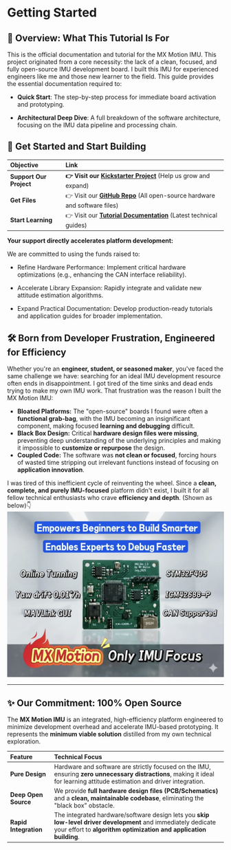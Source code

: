 # Getting Started

## 📘 Overview: What This Tutorial Is For

This is the official documentation and tutorial for the MX Motion IMU. This project originated from a core necessity: the lack of a clean, focused, and fully open-source IMU development board. I built this IMU  for experienced engineers like me and those new learner to the field.
This guide provides the essential documentation required to:

* **Quick Start**: The step-by-step process for immediate board activation and prototyping.

* **Architectural Deep Dive**: A full breakdown of the software architecture, focusing on the IMU data pipeline and processing chain.

## 🔗 Get Started and Start Building

| Objective | Link |
| :--- | :--- |
| **Support Our Project** | **👉 Visit our [Kickstarter Project](https://www.kickstarter.com/projects/35546140/ready-to-innovate-imu-platform-for-prototyping-and-learning)** (Help us grow and expand) |
| **Get Files** | 👉 Visit our **[GitHub Repo](https://github.com/leelili444/IMU)** (All open-source hardware and software files) |
| **Start Learning** | 👉 Visit our **[Tutorial Documentation](https://mx-motion.gitbook.io/tutorial)** (Latest technical guides) |

**Your support directly accelerates platform development:**

We are committed to using the funds raised to:
* Refine Hardware Performance: Implement critical hardware optimizations (e.g., enhancing the CAN interface reliability).

* Accelerate Library Expansion: Rapidly integrate and validate new attitude estimation algorithms.

* Expand Practical Documentation: Develop production-ready tutorials and application guides for broader implementation.
  

## 🛠️ Born from Developer Frustration, Engineered for Efficiency

Whether you're an **engineer, student, or seasoned maker**, you've faced the same challenge we have: searching for an ideal IMU development resource often ends in disappointment. I got tired of the time sinks and dead ends trying to make my own IMU work. That frustration was the reason I built the MX Motion IMU:

* **Bloated Platforms:** The "open-source" boards I found were often a **functional grab-bag**, with the IMU becoming an insignificant component, making focused **learning and debugging** difficult.
* **Black Box Design:** Critical **hardware design files were missing**, preventing deep understanding of the underlying principles and making it impossible to **customize or repurpose** the design.
* **Coupled Code:** The software was **not clean or focused**, forcing hours of wasted time stripping out irrelevant functions instead of focusing on **application innovation**.

I was tired of this inefficient cycle of reinventing the wheel. Since a **clean, complete, and purely IMU-focused** platform didn't exist, I built it for all fellow technical enthusiasts who crave **efficiency and depth**. (Shown as below)👇
![MX Motion MX](kickstarter_photo.jpg)

---

## ✨ Our Commitment: 100% Open Source

The **MX Motion IMU** is an integrated, high-efficiency platform engineered to minimize development overhead and accelerate IMU-based prototyping. It represents the **minimum viable solution** distilled from my own technical exploration.

| Feature | Technical Focus |
| :--- | :--- |
| **Pure Design** | Hardware and software are strictly focused on the IMU, ensuring **zero unnecessary distractions**, making it ideal for learning attitude estimation and driver integration. |
| **Deep Open Source** | We provide **full hardware design files (PCB/Schematics)** and a **clean, maintainable codebase**, eliminating the "black box" obstacle. |
| **Rapid Integration** | The integrated hardware/software design lets you **skip low-level driver development** and immediately dedicate your effort to **algorithm optimization and application building**. |




